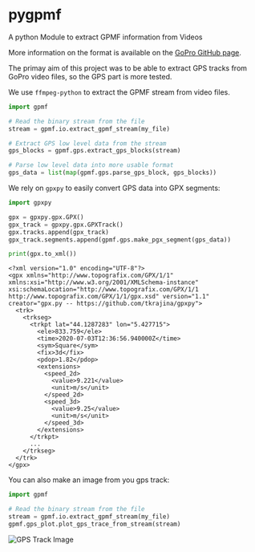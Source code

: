 # pygpmf
A python Module to extract GPMF information from Videos

More information on the format is available on the
[GoPro GitHub page](https://github.com/gopro/gpmf-parser).

The primay aim of this project was to be able to extract GPS tracks
from GoPro video files, so the GPS part is more tested.

We use `ffmpeg-python` to extract the GPMF stream from video files.

```python
import gpmf

# Read the binary stream from the file
stream = gpmf.io.extract_gpmf_stream(my_file)

# Extract GPS low level data from the stream
gps_blocks = gpmf.gps.extract_gps_blocks(stream)

# Parse low level data into more usable format
gps_data = list(map(gpmf.gps.parse_gps_block, gps_blocks))
```

We rely on `gpxpy` to easily convert GPS data into GPX segments:  

```python
import gpxpy

gpx = gpxpy.gpx.GPX()
gpx_track = gpxpy.gpx.GPXTrack()
gpx.tracks.append(gpx_track)
gpx_track.segments.append(gpmf.gps.make_pgx_segment(gps_data))

print(gpx.to_xml())
```
```
<?xml version="1.0" encoding="UTF-8"?>
<gpx xmlns="http://www.topografix.com/GPX/1/1" xmlns:xsi="http://www.w3.org/2001/XMLSchema-instance" xsi:schemaLocation="http://www.topografix.com/GPX/1/1 http://www.topografix.com/GPX/1/1/gpx.xsd" version="1.1" creator="gpx.py -- https://github.com/tkrajina/gpxpy">
  <trk>
    <trkseg>
      <trkpt lat="44.1287283" lon="5.427715">
        <ele>833.759</ele>
        <time>2020-07-03T12:36:56.940000Z</time>
        <sym>Square</sym>
        <fix>3d</fix>
        <pdop>1.82</pdop>
        <extensions>
          <speed_2d>
            <value>9.221</value>
            <unit>m/s</unit>
          </speed_2d>
          <speed_3d>
            <value>9.25</value>
            <unit>m/s</unit>
          </speed_3d>
        </extensions>
      </trkpt>
      ...
    </trkseg>
  </trk>
</gpx>
```

You can also make an image from you gps track:

```python
import gpmf

# Read the binary stream from the file
stream = gpmf.io.extract_gpmf_stream(my_file)
gpmf.gps_plot.plot_gps_trace_from_stream(stream)
```

![GPS Track Image](./images/GH010215.png)

